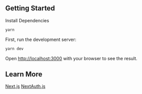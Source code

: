 ## Getting Started

Install Dependencies

```bash
yarn
```

First, run the development server:

```bash
yarn dev
```

Open [http://localhost:3000](http://localhost:3000) with your browser to see the result.

## Learn More

[Next.js](https://nextjs.org/)
[NextAuth.js](https://next-auth.js.org/)
